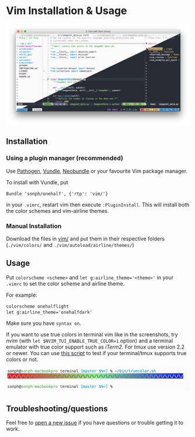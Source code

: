 # Vim Installation & Usage

![screenshot: vim](../screenshots/vim.png)

## Installation
### Using a plugin manager (recommended)

Use [Pathogen](http://github.com/tpope/vim-pathogen),
[Vundle](http://github.com/gmarik/vundle),
[Neobundle](http://github.com/Shougo/neobundle.vim) or your favourite Vim
package manager.

To install with Vundle, put

    Bundle 'sonph/onehalf', {'rtp': 'vim/'}

in your `.vimrc`, restart vim then execute `:PluginInstall`. This will install
both the color schemes and vim-airline themes.

### Manual Installation
Download the files in [vim/](./vim/) and put them in their respective folders
(`./vim/colors/` and `./vim/autoload/airline/themes/`)

## Usage
Put `colorscheme <scheme>` and `let g:airline_theme='<theme>'` in your `.vimrc`
to set the color scheme and airline theme.

For example:

    colorscheme onehalflight
    let g:airline_theme='onehalfdark'

Make sure you have `syntax on`.

If you want to use true colors in terminal vim like in the screenshots, try
_nvim_ (with `let $NVIM_TUI_ENABLE_TRUE_COLOR=1` option) and a terminal emulator
with true color support such as _iTerm2_. For _tmux_ use version 2.2 or newer.
You can use
[this script](https://github.com/sonph/dotfiles/blob/master/bin/truecolor.sh)
to test if your terminal/tmux supports true colors or not.

![truecolors](./truecolors.png)

## Troubleshooting/questions
Feel free to [open a new issue](https://github.com/sonph/onehalf/issues/new)
if you have questions or trouble getting it to work.